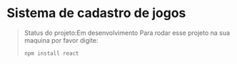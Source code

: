 # Sistema de cadastro de jogos

>Status do projeto:Em desenvolvimento
>Para rodar esse projeto na sua maquina por favor digite:
>```
>npm install react
>```
>
